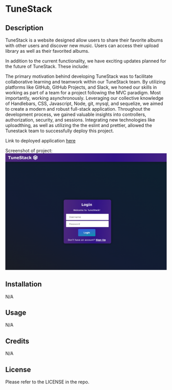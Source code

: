 # TuneStack

## Description

TuneStack is a website designed allow users to share their favorite albums with other users and discover new music. Users can access their upload library as well as their favorited albums.  

In addition to the current functionality, we have exciting updates planned for the future of TuneStack. These include:

The primary motivation behind developing TuneStack was to facilitate collaborative learning and teamwork within our TuneStack team. By utilizing platforms like GitHub, GitHub Projects, and Slack, we honed our skills in working as part of a team for a project following the MVC paradigm. Most importantly, working asynchronously. Leveraging our collective knowledge of Handlebars, CSS, Javascript, Node, git, mysql, and sequelize, we aimed to create a modern and robust full-stack application. Throughout the development process, we gained valuable insights into controllers, authorization, security, and sessions. Integrating new technologies like uploadthing, as well as utilizing the the eslint and prettier, allowed the Tunestack team to successfully deploy this project.

Link to deployed application [here]()

Screenshot of project:
![Screenshot of project](./public/img/TuneStack_login_desktop.png)

## Installation

N/A

## Usage

N/A

## Credits

N/A

## License

Please refer to the LICENSE in the repo.